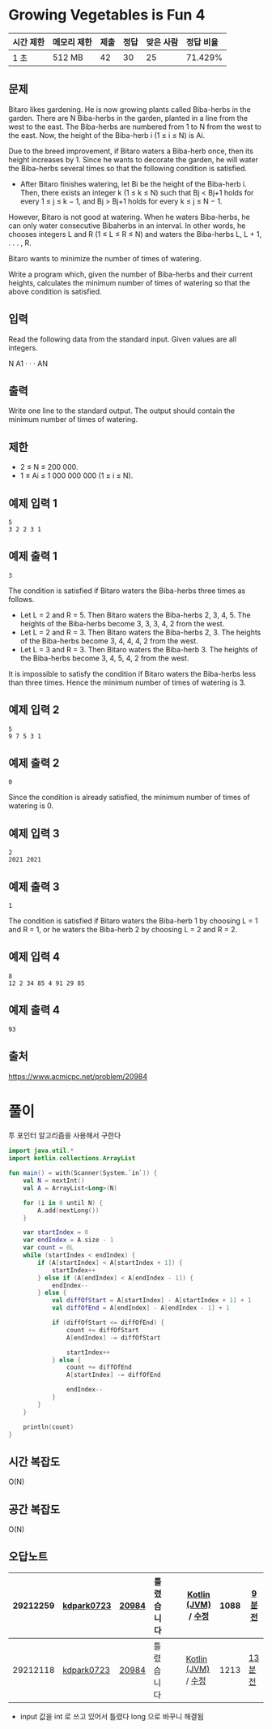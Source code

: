 # Growing Vegetables is Fun 4  

| 시간 제한 | 메모리 제한 | 제출 | 정답 | 맞은 사람 | 정답 비율 |
| :-------- | :---------- | :--- | :--- | :-------- | :-------- |
| 1 초      | 512 MB      | 42   | 30   | 25        | 71.429%   |

## 문제

Bitaro likes gardening. He is now growing plants called Biba-herbs in the garden. There are N Biba-herbs in the garden, planted in a line from the west to the east. The Biba-herbs are numbered from 1 to N from the west to the east. Now, the height of the Biba-herb i (1 ≤ i ≤ N) is Ai.

Due to the breed improvement, if Bitaro waters a Biba-herb once, then its height increases by 1. Since he wants to decorate the garden, he will water the Biba-herbs several times so that the following condition is satisfied.

- After Bitaro finishes watering, let Bi be the height of the Biba-herb i. Then, there exists an integer k (1 ≤ k ≤ N) such that Bj < Bj+1 holds for every 1 ≤ j ≤ k − 1, and Bj > Bj+1 holds for every k ≤ j ≤ N − 1.

However, Bitaro is not good at watering. When he waters Biba-herbs, he can only water consecutive Bibaherbs in an interval. In other words, he chooses integers L and R (1 ≤ L ≤ R ≤ N) and waters the Biba-herbs L, L + 1, . . . , R.

Bitaro wants to minimize the number of times of watering.

Write a program which, given the number of Biba-herbs and their current heights, calculates the minimum number of times of watering so that the above condition is satisfied.

## 입력

Read the following data from the standard input. Given values are all integers.

N
A1 · · · AN

## 출력

Write one line to the standard output. The output should contain the minimum number of times of watering.

## 제한

- 2 ≤ N ≤ 200 000.
- 1 ≤ Ai ≤ 1 000 000 000 (1 ≤ i ≤ N).

## 예제 입력 1

```
5
3 2 2 3 1
```

## 예제 출력 1 

```
3
```

The condition is satisfied if Bitaro waters the Biba-herbs three times as follows.

- Let L = 2 and R = 5. Then Bitaro waters the Biba-herbs 2, 3, 4, 5. The heights of the Biba-herbs become 3, 3, 3, 4, 2 from the west.
- Let L = 2 and R = 3. Then Bitaro waters the Biba-herbs 2, 3. The heights of the Biba-herbs become 3, 4, 4, 4, 2 from the west.
- Let L = 3 and R = 3. Then Bitaro waters the Biba-herb 3. The heights of the Biba-herbs become 3, 4, 5, 4, 2 from the west.

It is impossible to satisfy the condition if Bitaro waters the Biba-herbs less than three times. Hence the minimum number of times of watering is 3.

## 예제 입력 2 

```
5
9 7 5 3 1
```

## 예제 출력 2

```
0
```

Since the condition is already satisfied, the minimum number of times of watering is 0.

## 예제 입력 3 

```
2
2021 2021
```

## 예제 출력 3 

```
1
```

The condition is satisfied if Bitaro waters the Biba-herb 1 by choosing L = 1 and R = 1, or he waters the Biba-herb 2 by choosing L = 2 and R = 2.

## 예제 입력 4

```
8
12 2 34 85 4 91 29 85
```

## 예제 출력 4

```
93
```

## 출처

https://www.acmicpc.net/problem/20984



# 풀이

투 포인터 알고리즘을 사용해서 구한다



```kotlin
import java.util.*
import kotlin.collections.ArrayList

fun main() = with(Scanner(System.`in`)) {
    val N = nextInt()
    val A = ArrayList<Long>(N)

    for (i in 0 until N) {
        A.add(nextLong())
    }

    var startIndex = 0
    var endIndex = A.size - 1
    var count = 0L
    while (startIndex < endIndex) {
        if (A[startIndex] < A[startIndex + 1]) {
            startIndex++
        } else if (A[endIndex] < A[endIndex - 1]) {
            endIndex--
        } else {
            val diffOfStart = A[startIndex] - A[startIndex + 1] + 1
            val diffOfEnd = A[endIndex] - A[endIndex - 1] + 1

            if (diffOfStart <= diffOfEnd) {
                count += diffOfStart
                A[endIndex] -= diffOfStart

                startIndex++
            } else {
                count += diffOfEnd
                A[startIndex] -= diffOfEnd

                endIndex--
            }
        }
    }

    println(count)
}
```



## 시간 복잡도

O(N)



## 공간 복잡도

O(N)



## 오답노트

| 29212259 | [kdpark0723](https://www.acmicpc.net/user/kdpark0723) | [20984](https://www.acmicpc.net/problem/20984) | 틀렸습니다 |      |      | [Kotlin (JVM)](https://www.acmicpc.net/source/29212259) / [수정](https://www.acmicpc.net/submit/20984/29212259) | 1088 | [9분 전](javascript:void(0);)  |
| -------- | ----------------------------------------------------- | ---------------------------------------------- | ---------- | ---- | ---- | ------------------------------------------------------------ | ---- | ------------------------------ |
| 29212118 | [kdpark0723](https://www.acmicpc.net/user/kdpark0723) | [20984](https://www.acmicpc.net/problem/20984) | 틀렸습니다 |      |      | [Kotlin (JVM)](https://www.acmicpc.net/source/29212118) / [수정](https://www.acmicpc.net/submit/20984/29212118) | 1213 | [13분 전](javascript:void(0);) |

- input 값을 int 로 쓰고 있어서 틀렸다 long 으로 바꾸니 해결됨